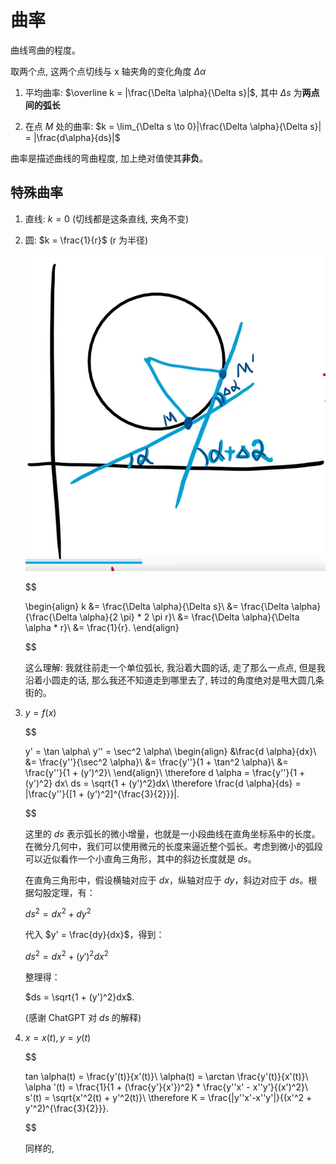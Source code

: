 # 曲率
曲线弯曲的程度。

取两个点, 这两个点切线与 x 轴夹角的变化角度 $\Delta \alpha$

1. 平均曲率: $\overline k = |\frac{\Delta \alpha}{\Delta s}|$, 其中 $\Delta s$ 为**两点间的弧长**

2. 在点 $M$ 处的曲率: $k = \lim_{\Delta s \to 0}|\frac{\Delta \alpha}{\Delta s}| = |\frac{d\alpha}{ds}|$

曲率是描述曲线的弯曲程度, 加上绝对值使其**非负**。

## 特殊曲率
1. 直线: $k = 0$ (切线都是这条直线, 夹角不变)
2. 圆: $k = \frac{1}{r}$ (r 为半径)
    
    ![宋浩老师的抽象手绘](../Images/4.3.1.png)

    $$

    \begin{align}
    k &= \frac{\Delta \alpha}{\Delta s}\\
    &= \frac{\Delta \alpha}{\frac{\Delta \alpha}{2 \pi} * 2 \pi r}\\
    &= \frac{\Delta \alpha}{\Delta \alpha * r}\\
    &= \frac{1}{r}.
    \end{align}

    $$

    这么理解: 我就往前走一个单位弧长, 我沿着大圆的话, 走了那么一点点, 但是我沿着小圆走的话, 那么我还不知道走到哪里去了, 转过的角度绝对是甩大圆几条街的。

3. $y = f(x)$

    $$

    y' = \tan \alpha\\
    y'' = \sec^2 \alpha\\
    \begin{align}
    &\frac{d \alpha}{dx}\\
    &= \frac{y''}{\sec^2 \alpha}\\
    &= \frac{y''}{1 + \tan^2 \alpha}\\
    &= \frac{y''}{1 + (y')^2}\\
    \end{align}\\
    \therefore d \alpha = \frac{y''}{1 + (y')^2} dx\\
    ds = \sqrt{1 + (y')^2}dx\\
    \therefore \frac{d \alpha}{ds} = |\frac{y''}{[1 + (y')^2]^{\frac{3}{2}}}|.

    $$

    这里的 $ds$ 表示弧长的微小增量，也就是一小段曲线在直角坐标系中的长度。在微分几何中，我们可以使用微元的长度来逼近整个弧长。考虑到微小的弧段可以近似看作一个小直角三角形，其中的斜边长度就是 $ds$。

    在直角三角形中，假设横轴对应于 $dx$，纵轴对应于 $dy$，斜边对应于 $ds$。根据勾股定理，有：

    $ds^2 = dx^2 + dy^2$

    代入 $y' = \frac{dy}{dx}$，得到：

    $ds^2 = dx^2 + (y')^2dx^2$

    整理得：

    $ds = \sqrt{1 + (y')^2}dx$.

    (感谢 ChatGPT 对 $ds$ 的解释)

4. $x = x(t), y = y(t)$

    $$

    tan \alpha(t) = \frac{y'(t)}{x'(t)}\\
    \alpha(t) = \arctan \frac{y'(t)}{x'(t)}\\
    \alpha '(t) = \frac{1}{1 + (\frac{y'}{x'})^2} * \frac{y''x' - x''y'}{(x')^2}\\
    s'(t) = \sqrt{x'^2(t) + y'^2(t)}\\
    \therefore K = \frac{|y''x'-x''y'|}{(x'^2 + y'^2)^{\frac{3}{2}}}.

    $$

    同样的, 
